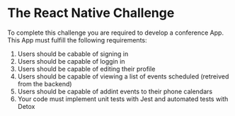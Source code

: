 # The React Native Challenge
To complete this challenge you are required to develop a conference App. This App must fulfill the following requirements:

1. Users should be cabable of signing in
2. Users should be capable of loggin in
3. Users should be capable of editing their profile
4. Users should be capable of viewing a list of events scheduled (retreived from the backend)
5. Users should be capable of addint events to their phone calendars
6. Your code must implement unit tests with Jest and automated tests with Detox


